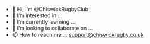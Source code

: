 - 👋 Hi, I’m @ChiswickRugbyClub
- 👀 I’m interested in ...
- 🌱 I’m currently learning ...
- 💞️ I’m looking to collaborate on ...
- 📫 How to reach me ... support@chiswickrugby.co.uk

<!---
ChiswickRugbyClub/ChiswickRugbyClub is a ✨ special ✨ repository because its `README.md` (this file) appears on your GitHub profile.
You can click the Preview link to take a look at your changes.
--->
